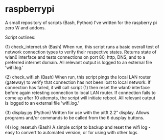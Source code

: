 # raspberrypi

A small repository of scripts (Bash, Python) I've written for the raspberry pi zero W and addons.

Script outlines:

(1) check_internet.sh (Bash)
When run, this script runs a basic overall test of network connection types to verify their respective states. 
Returns state of wlan0 interface and tests connections on port 80, http, DNS, and to a preferred internet domain.
All relevant output is logged to an external file 'wifi.log.'

(2) check_wifi.sh (Bash)
When run, this script pings the local LAN router (gateway) to verify that connection has not been lost to local network. 
If connection has failed, it will call script (1) then reset the wlan0 interface before again retesting connection to local LAN router. 
If connection fails to come up after 10 attempts, the script will initiate reboot. 
All relevant output is logged to an external file 'wifi.log.'

(3) display.py (Python)
Written for use with the pitft 2.2" display. Allows programs and/or commands to be called from the 6 dusplay buttons.

(4) log_reset.sh (Bash)
A simple script to backup and reset the wifi log - easy to convert to automated version, or for using with other logs.
